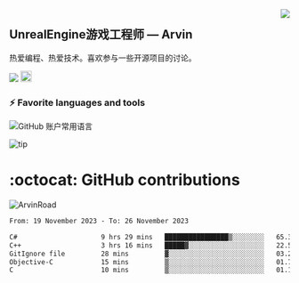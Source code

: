 <img align="right" src="https://count.getloli.com/get/@:ArvinRoad?theme=rule34">

## UnrealEngine游戏工程师 — Arvin

热爱编程、热爱技术。喜欢参与一些开源项目的讨论。

![](https://visitor-badge.glitch.me/badge?page_id=ArvinRoad.ArvinRoad)
[<img alt="github" src="https://img.shields.io/badge/github-ArvinRoad-8da0cb?style=for-the-badge&labelColor=555555&logo=github" height="20">](https://github.com/ArvinRoad)

### ⚡ Favorite languages and tools
![GitHub 账户常用语言](https://github-stats.ubrong.com/api/top-langs/?username=ArvinRoad&layout=compact&theme=tokyonight)

![tip](https://badgen.net/badge/C++/UE/orange?icon=bitcoin-lightning)

# :octocat: GitHub contributions

<img src="https://github-readme-stats.vercel.app/api?username=ArvinRoad&show_icons=true&count_private=true&theme=algolia" alt="ArvinRoad" />

<!--START_SECTION:waka-->

```txt
From: 19 November 2023 - To: 26 November 2023

C#                     9 hrs 29 mins   ████████████████▒░░░░░░░░   65.35 %
C++                    3 hrs 16 mins   █████▓░░░░░░░░░░░░░░░░░░░   22.53 %
GitIgnore file         28 mins         ▓░░░░░░░░░░░░░░░░░░░░░░░░   03.29 %
Objective-C            15 mins         ▒░░░░░░░░░░░░░░░░░░░░░░░░   01.79 %
C                      10 mins         ▒░░░░░░░░░░░░░░░░░░░░░░░░   01.19 %
```

<!--END_SECTION:waka-->
